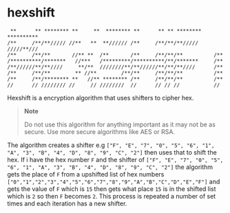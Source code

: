 # hexshift
```
 **      ** ******** **     **  ******** **      ** ** ******** **********
/**     /**/**///// //**   **  **////// /**     /**/**/**///// /////**/// 
/**     /**/**       //** **  /**       /**     /**/**/**          /**    
/**********/*******   //***   /*********/**********/**/*******     /**    
/**//////**/**////     **/**  ////////**/**//////**/**/**////      /**    
/**     /**/**        ** //**        /**/**     /**/**/**          /**    
/**     /**/******** **   //** ******** /**     /**/**/**          /**    
//      // //////// //     // ////////  //      // // //           //     
```


Hexshift is a encryption algorithm that uses shifters to cipher hex.

> **Note**
>
> Do not use this algorithm for anything important as it may not be as secure. Use more secure algorithms like AES or RSA.

The algorithm creates a shifter e.g `["F", "E", "7", "0", "5", "6", "1", "A", "3", "B", "4", "D", "8", "9", "C", "2"]` then uses that to shift the hex. If i have the hex number `F` and the shifter of `["F", "E", "7", "0", "5", "6", "1", "A", "3", "B", "4", "D", "8", "9", "C", "2"]` the algorithm gets the place of `F` from a upshifted list of hex numbers `["0","1","2","3","4","5","6","7","8","9","A","B","C","D","E","F"]` and gets the value of `F` which is `15` then gets what place `15` is in the shifted list which is `2` so then `F` becomes `2`. This process is repeated a number of set times and each iteration has a new shifter.

